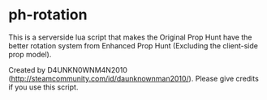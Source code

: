 # ph-rotation
This is a serverside lua script that makes the Original Prop Hunt have the better rotation system from Enhanced Prop Hunt (Excluding the client-side prop model).

Created by D4UNKN0WNM4N2010 (http://steamcommunity.com/id/daunknownman2010/). Please give credits if you use this script.
